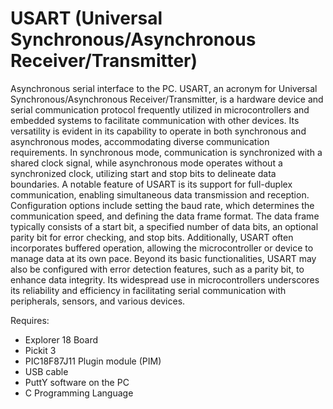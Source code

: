 # USART (Universal Synchronous/Asynchronous Receiver/Transmitter)  
Asynchronous serial interface to the PC. USART, an acronym for Universal Synchronous/Asynchronous Receiver/Transmitter, is a hardware device and serial communication protocol frequently utilized in microcontrollers and embedded systems to facilitate communication with other devices. Its versatility is evident in its capability to operate in both synchronous and asynchronous modes, accommodating diverse communication requirements.
In synchronous mode, communication is synchronized with a shared clock signal, while asynchronous mode operates without a synchronized clock, utilizing start and stop bits to delineate data boundaries. A notable feature of USART is its support for full-duplex communication, enabling simultaneous data transmission and reception.
Configuration options include setting the baud rate, which determines the communication speed, and defining the data frame format. The data frame typically consists of a start bit, a specified number of data bits, an optional parity bit for error checking, and stop bits. Additionally, USART often incorporates buffered operation, allowing the microcontroller or device to manage data at its own pace.
Beyond its basic functionalities, USART may also be configured with error detection features, such as a parity bit, to enhance data integrity. Its widespread use in microcontrollers underscores its reliability and efficiency in facilitating serial communication with peripherals, sensors, and various devices.


Requires:  
* Explorer 18 Board
* Pickit 3
* PIC18F87J11 Plugin module (PIM)
* USB cable
* PuttY software on the PC
* C Programming Language
